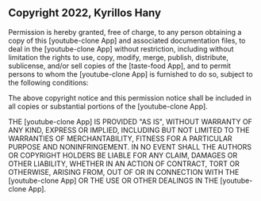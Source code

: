 ## Copyright 2022, Kyrillos Hany

Permission is hereby granted, free of charge, to any person obtaining a copy of this [youtube-clone App] and associated documentation files, to deal in the [youtube-clone App] without restriction, including without limitation the rights to use, copy, modify, merge, publish, distribute, sublicense, and/or sell copies of the [taste-food App], and to permit persons to whom the [youtube-clone App] is furnished to do so, subject to the following conditions:

The above copyright notice and this permission notice shall be included in all copies or substantial portions of the [youtube-clone App].

THE [youtube-clone App] IS PROVIDED "AS IS", WITHOUT WARRANTY OF ANY KIND, EXPRESS OR IMPLIED, INCLUDING BUT NOT LIMITED TO THE WARRANTIES OF MERCHANTABILITY, FITNESS FOR A PARTICULAR PURPOSE AND NONINFRINGEMENT. IN NO EVENT SHALL THE AUTHORS OR COPYRIGHT HOLDERS BE LIABLE FOR ANY CLAIM, DAMAGES OR OTHER LIABILITY, WHETHER IN AN ACTION OF CONTRACT, TORT OR OTHERWISE, ARISING FROM, OUT OF OR IN CONNECTION WITH THE [youtube-clone App] OR THE USE OR OTHER DEALINGS IN THE [youtube-clone App].
